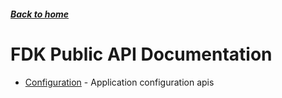 ##### [Back to home](../../README.md)

# FDK Public API Documentation


* [Configuration](CONFIGURATION.md) - Application configuration apis 

